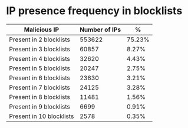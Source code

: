 # IP presence frequency in blocklists
| Malicious IP | Number of IPs | % |
|----|----|----|
| Present in 2 blocklists | 553622 | 75.23% |
| Present in 3 blocklists | 60857 | 8.27% |
| Present in 4 blocklists | 32620 | 4.43% |
| Present in 5 blocklists | 20247 | 2.75% |
| Present in 6 blocklists | 23630 | 3.21% |
| Present in 7 blocklists | 24125 | 3.28% |
| Present in 8 blocklists | 11481 | 1.56% |
| Present in 9 blocklists | 6699 | 0.91% |
| Present in 10 blocklists | 2578 | 0.35% |
